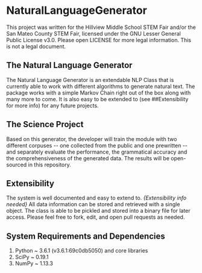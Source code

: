 # NaturalLanguageGenerator
This project was written for the Hillview Middle School STEM Fair and/or the San Mateo County STEM Fair, licensed under the GNU Lesser General Public License v3.0. Please open LICENSE for more legal information. This is not a legal document.

## The Natural Language Generator
The Natural Language Generator is an extendable NLP Class that is currently able to work with different algorithms to generate natural text. The package works with a simple Markov Chain right out of the box along with many more to come. It is also easy to be extended to (see ##Extensibility for more info) for any future projects.

## The Science Project
Based on this generator, the developer will train the module with two different corpuses -- one collected from the public and one prewritten -- and separately evaluate the performance, the grammatical accuracy and the comprehensiveness of the generated data. The results will be open-sourced in this repository.

## Extensibility
The system is well documented and easy to extend to. *{Extensibility info needed}* All data information can be stored and retrieved with a single object. The class is able to be pickled and stored into a binary file for later access. Please feel free to fork, edit, and open pull requests as needed.

## System Requirements and Dependencies
1. Python ~ 3.6.1 (v3.6.1:69c0db5050) and core libraries
2. SciPy ~ 0.19.1
3. NumPy ~ 1.13.3
